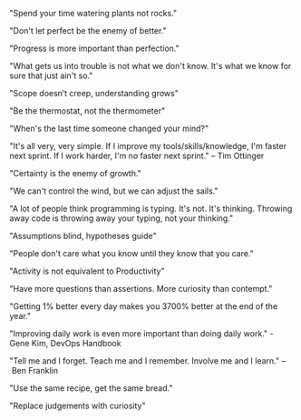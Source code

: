 "Spend your time watering plants not rocks."

"Don't let perfect be the enemy of better."

"Progress is more important than perfection."

"What gets us into trouble is not what we don't know. It's what we know for sure that just ain't so."

"Scope doesn’t creep, understanding grows"

"Be the thermostat, not the thermometer"

"When's the last time someone changed your mind?"

"It's all very, very simple. If I improve my tools/skills/knowledge, I'm faster next sprint. If I work harder, I'm no faster next sprint." – Tim Ottinger

"Certainty is the enemy of growth."

"We can't control the wind, but we can adjust the sails."

"A lot of people think programming is typing. It's not. It's thinking. Throwing away code is throwing away your typing, not your thinking."

"Assumptions blind, hypotheses guide"

"People don't care what you know until they know that you care."

"Activity is not equivalent to Productivity"

"Have more questions than assertions. More curiosity than contempt."

"Getting 1% better every day makes you 3700% better at the end of the year."

"Improving daily work is even more important than doing daily work." - Gene Kim, DevOps Handbook

"Tell me and I forget. Teach me and I remember. Involve me and I learn." – Ben Franklin

"Use the same recipe, get the same bread."

"Replace judgements with curiosity"
